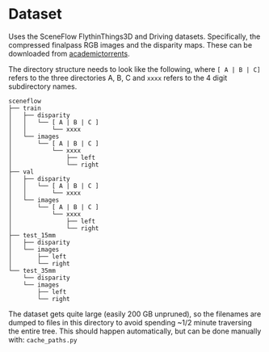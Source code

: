 # Dataset
Uses the SceneFlow FlythinThings3D and Driving datasets. Specifically, the compressed finalpass RGB images and the disparity maps. These can be downloaded from [academictorrents](https://academictorrents.com/userdetails.php?id=9551). 

The directory structure needs to look like the following, where `[ A | B | C]` refers to the three directories A, B, C and `xxxx` refers to the 4 digit subdirectory names.
```
sceneflow
├── train
│   ├── disparity
│   │   └── [ A | B | C ]
│   │       └── xxxx
│   └── images
│       └── [ A | B | C ]
│           └── xxxx
│               ├── left
│               └── right
├── val
│   ├── disparity
│   │   └── [ A | B | C ]
│   │       └── xxxx
│   └── images
│       └── [ A | B | C ]
│           └── xxxx
│               ├── left
│               └── right
├── test_15mm
│   ├── disparity
│   └── images
│       ├── left
│       └── right
└── test_35mm
    └── disparity
    └── images
        ├── left
        └── right
```

The dataset gets quite large (easily 200 GB unpruned), so the filenames are dumped to files in this directory to avoid spending ~1/2 minute traversing the entire tree. This should happen automatically, but can be done manually with: `cache_paths.py`